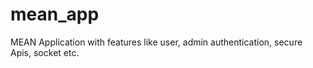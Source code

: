 # mean_app
MEAN Application with features like user, admin authentication, secure Apis, socket etc.
